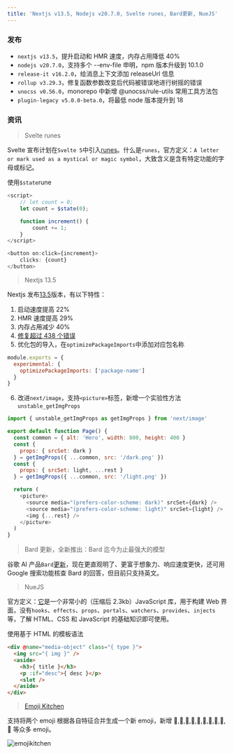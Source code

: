```yaml
---
title: 'Nextjs v13.5, Nodejs v20.7.0, Svelte runes, Bard更新, NueJS'
---
```


### 发布

- `nextjs v13.5`，提升启动和 HMR 速度，内存占用降低 40%
- `nodejs v20.7.0`，支持多个 --env-file 申明，npm 版本升级到 10.1.0
- `release-it v16.2.0`，给消息上下文添加 releaseUrl 信息
- `rollup v3.29.3`，修复函数参数改变后代码被错误地进行树摇的错误
- `unocss v0.56.0`，monorepo 中新增 @unocss/rule-utils 常用工具方法包
- `plugin-legacy v5.0.0-beta.0`，将最低 node 版本提升到 18

### 资讯

> Svelte runes

Svelte 宣布计划在`Svelte 5`中引入[runes](https://svelte.dev/blog/runes)。什么是`runes`，官方定义：`A letter or mark used as a mystical or magic symbol`，大致含义是含有特定功能的字母或标记。

使用`$state`rune

```js
<script>
	// let count = 0;
	let count = $state(0);

	function increment() {
		count += 1;
	}
</script>

<button on:click={increment}>
	clicks: {count}
</button>
```

> Nextjs 13.5

Nextjs 发布[13.5](https://nextjs.org/blog/next-13-5)版本，有以下特性：

1. 启动速度提高 22%
2. HMR 速度提高 29%
3. 内存占用减少 40%
4. [修复超过 438 个错误](https://nextjs.org/blog/next-13-5#other-improvements)
5. 优化包的导入，在`optimizePackageImports`中添加对应包名称

```js
module.exports = {
  experimental: {
    optimizePackageImports: ['package-name']
  }
}
```

6. 改进`next/image`，支持`<picture>`标签，新增一个实验性方法`unstable_getImgProps`

```js
import { unstable_getImgProps as getImgProps } from 'next/image'

export default function Page() {
  const common = { alt: 'Hero', width: 800, height: 400 }
  const {
    props: { srcSet: dark }
  } = getImgProps({ ...common, src: '/dark.png' })
  const {
    props: { srcSet: light, ...rest }
  } = getImgProps({ ...common, src: '/light.png' })

  return (
    <picture>
      <source media="(prefers-color-scheme: dark)" srcSet={dark} />
      <source media="(prefers-color-scheme: light)" srcSet={light} />
      <img {...rest} />
    </picture>
  )
}
```

> Bard 更新，全新推出：Bard 迄今为止最强大的模型

谷歌 AI 产品`Bard`[更新](https://bard.google.com/updates)，现在更直观明了、更富于想象力、响应速度更快，还可用 Google 搜索功能核查 Bard 的回答，但目前只支持英文。

> NueJS

官方定义：[它](https://github.com/nuejs/nuejs)是一个非常小的（压缩后 2.3kb）JavaScript 库，用于构建 Web 界面，没有`hooks`、`effects`、`props`、`portals`、`watchers`、`provides`、`injects`等，了解 HTML、CSS 和 JavaScript 的基础知识即可使用。

使用基于 HTML 的模板语法

```html
<div @name="media-object" class="{ type }">
  <img src="{ img }" />
  <aside>
    <h3>{ title }</h3>
    <p :if="desc">{ desc }</p>
    <slot />
  </aside>
</div>
```

> [Emoji Kitchen](https://emojikitchen.dev/)

支持将两个 emoji 根据各自特征合并生成一个新 emoji，新增 🍎,🍗,🧈,🍢,🍡,🥟,🍭,🍮,🍯,🥛 等众多 emoji。

![emojikitchen](/images/emojikitchen.png)
